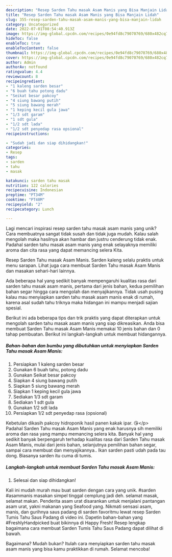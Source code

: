```yaml
---
description: "Resep Sarden Tahu masak Asam Manis yang Bisa Manjain Lidah"
title: "Resep Sarden Tahu masak Asam Manis yang Bisa Manjain Lidah"
slug: 355-resep-sarden-tahu-masak-asam-manis-yang-bisa-manjain-lidah
category: Uncategorized
date: 2022-07-01T08:54:40.913Z
image: https://img-global.cpcdn.com/recipes/0e94fd8c79070769/680x482cq70/sarden-tahu-masak-asam-manis-foto-resep-utama.jpg
hideToc: false
enableToc: true
enableTocContent: false
thumbnail: https://img-global.cpcdn.com/recipes/0e94fd8c79070769/680x482cq70/sarden-tahu-masak-asam-manis-foto-resep-utama.jpg
cover: https://img-global.cpcdn.com/recipes/0e94fd8c79070769/680x482cq70/sarden-tahu-masak-asam-manis-foto-resep-utama.jpg
author: Admin
authorAv: notfound
ratingvalue: 4.4
reviewcount: 8
recipeingredient:
- "1 kaleng sarden besar"
- "6 buah tahu potong dadu"
- "Seikat besar pakcoy"
- "4 siung bawang putih"
- "5 siung bawang merah"
- "1 keping kecil gula jawa"
- "1/3 sdt garam"
- "1 sdt gula"
- "1/2 sdt lada"
- "1/2 sdt penyedap rasa opsional"
recipeinstructions:

- "Sudah jadi dan siap dihidangkan!"
categories:
- Resep
tags:
- sarden
- tahu
- masak

katakunci: sarden tahu masak 
nutrition: 122 calories
recipecuisine: Indonesian
preptime: "PT34M"
cooktime: "PT40M"
recipeyield: "2"
recipecategory: Lunch

---
```





Lagi mencari inspirasi resep sarden tahu masak asam manis yang unik? Cara membuatnya sangat tidak susah dan tidak juga mudah. Kalau salah mengolah maka hasilnya akan hambar dan justru cenderung tidak enak. Padahal sarden tahu masak asam manis yang enak selayaknya memiliki aroma dan cita rasa yang dapat memancing selera Kita.





Resep Sarden Tahu masak Asam Manis. Sarden kaleng selalu praktis untuk menu sarapan. Lihat juga cara membuat Sarden Tahu masak Asam Manis dan masakan sehari-hari lainnya.

Ada beberapa hal yang sedikit banyak mempengaruhi kualitas rasa dari sarden tahu masak asam manis, pertama dari jenis bahan, kedua pemilihan bahan segar hingga cara mengolah dan menyajikannya. Tidak usah pusing kalau mau menyiapkan sarden tahu masak asam manis enak di rumah, karena asal sudah tahu triknya maka hidangan ini mampu menjadi sajian spesial.






Berikut ini ada beberapa tips dan trik praktis yang dapat diterapkan untuk mengolah sarden tahu masak asam manis yang siap dikreasikan. Anda bisa membuat Sarden Tahu masak Asam Manis memakai 10 jenis bahan dan 0 tahap pembuatan. Berikut ini langkah-langkah untuk membuat hidangannya.

<!--inarticleads1-->

##### Bahan-bahan dan bumbu yang dibutuhkan untuk menyiapkan Sarden Tahu masak Asam Manis:

1. Persiapkan 1 kaleng sarden besar
1. Gunakan 6 buah tahu, potong dadu
1. Gunakan Seikat besar pakcoy
1. Siapkan 4 siung bawang putih
1. Siapkan 5 siung bawang merah
1. Siapkan 1 keping kecil gula jawa
1. Sediakan 1/3 sdt garam
1. Sediakan 1 sdt gula
1. Gunakan 1/2 sdt lada
1. Persiapkan 1/2 sdt penyedap rasa (opsional)


Kebetulan dikasih pakcoy hidroponik hasil panen kakak ipar. 😘&lt;/p&gt; Padahal Sarden Tahu masak Asam Manis yang enak harusnya sih memiliki aroma dan rasa yang mampu memancing selera kita. Banyak hal yang sedikit banyak berpengaruh terhadap kualitas rasa dari Sarden Tahu masak Asam Manis, mulai dari jenis bahan, selanjutnya pemilihan bahan segar, sampai cara membuat dan menyajikannya.. Ikan sarden pasti udah pada tau dong. Biasanya sarden itu cuma di tumis. 

<!--inarticleads2-->

##### Langkah-langkah untuk membuat Sarden Tahu masak Asam Manis:


1. Selesai dan siap dihidangkan!

Kali ini mudah murah mau buat sarden dengan cara yang unik. #sarden #asammanis masakan simpel tinggal cemplung jadi deh. selamat masak, selamat makan. Penderita asam urat disarankan untuk menjalani pantangan asam urat, yakni makanan yang Seafood yang. Nikmati sensasi asam, manis, dan gurihnya saus padang di sarden favoritmu lewat resep Sarden Tumis Tahu Saus Padang di video ini. Dapetin bahan-bahan yang #FreshlyHandpicked buat bikinnya di Happy Fresh! Resep lengkap bagaimana cara membuat Sarden Tumis Tahu Saus Padang dapat dilihat di bawah. 

Bagaimana? Mudah bukan? Itulah cara menyiapkan sarden tahu masak asam manis yang bisa kamu praktikkan di rumah. Selamat mencoba!
